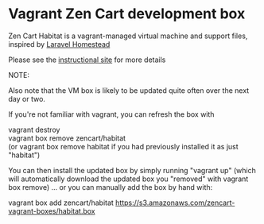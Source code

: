 Vagrant Zen Cart development box
=======

Zen Cart Habitat is a vagrant-managed virtual machine and support files, inspired by [Laravel Homestead](https://github.com/laravel/homestead)

Please see the [instructional site](http://zencart.github.io/habitat) for more details


NOTE:

Also note that the VM box is likely to be updated quite often over the next day or two.

If you're not familiar with vagrant, you can refresh the box with<br>

vagrant destroy<br>
vagrant box remove zencart/habitat<br>
(or vagrant box remove habitat if you had previously installed it as just "habitat")<br>

You can then install the updated box by simply running "vagrant up" (which will automatically download the updated box you "removed" with vagrant box remove)
... or you can manually add the box by hand with:

vagrant box add zencart/habitat https://s3.amazonaws.com/zencart-vagrant-boxes/habitat.box


